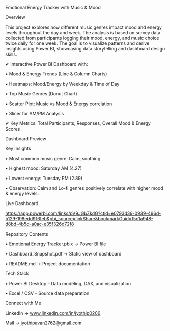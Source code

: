 Emotional Energy Tracker with Music & Mood

Overview

This project explores how different music genres impact mood and energy levels throughout the day and week. The analysis is based on survey data collected from participants logging their mood, energy, and music choice twice daily for one week.
The goal is to visualize patterns and derive insights using Power BI, showcasing data storytelling and dashboard design skills.

✔ Interactive Power BI Dashboard with:

•	Mood & Energy Trends (Line & Column Charts)

•	Heatmaps: Mood/Energy by Weekday & Time of Day

•	Top Music Genres (Donut Chart)

•	Scatter Plot: Music vs Mood & Energy correlation

•	Slicer for AM/PM Analysis

✔ Key Metrics: Total Participants, Responses, Overall Mood & Energy Scores

Dashboard Preview

Key Insights

•	Most common music genre: Calm, soothing

•	Highest mood: Saturday AM (4.27)

•	Lowest energy: Tuesday PM (2.89)

•	Observation: Calm and Lo-fi genres positively correlate with higher mood & energy levels.

Live Dashboard

https://app.powerbi.com/links/pV9JGbZkdG?ctid=e0793d39-0939-496d-b129-198edd916feb&pbi_source=linkShare&bookmarkGuid=f5c1a948-d8bd-4b5d-a0ac-e35f326d72f8

Repository Contents

•	Emotional Energy Tracker.pbix → Power BI file

•	Dashboard_Snapshot.pdf → Static view of dashboard

•	README.md → Project documentation

Tech Stack

•	Power BI Desktop – Data modeling, DAX, and visualization

•	Excel / CSV – Source data preparation

Connect with Me

LinkedIn -> www.linkedin.com/in/jyothip0206

Mail -> jyothipavan2762@gmail.com
